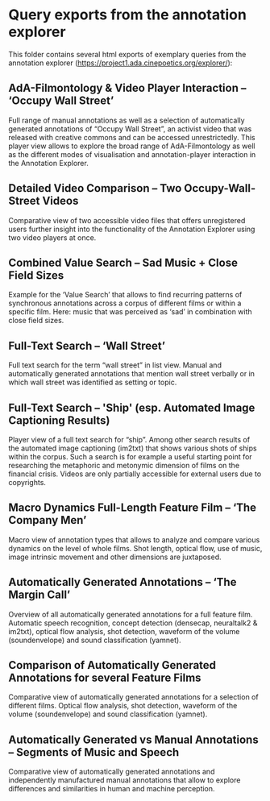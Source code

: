 # Query exports from the annotation explorer

This folder contains several html exports of exemplary queries from the annotation explorer (https://project1.ada.cinepoetics.org/explorer/):


## AdA-Filmontology & Video Player Interaction – ‘Occupy Wall Street’

Full range of manual annotations as well as a selection of automatically generated annotations of “Occupy Wall Street”, an activist video that was released with creative commons and can be accessed unrestrictedly. This player view allows to explore the broad range of AdA-Filmontology as well as the different modes of visualisation and annotation-player interaction in the Annotation Explorer.

## Detailed Video Comparison – Two Occupy-Wall-Street Videos
Comparative view of two accessible video files that offers unregistered users further insight into the functionality of the Annotation Explorer using two video players at once.

## Combined Value Search – Sad Music + Close Field Sizes
Example for the ‘Value Search’ that allows to find recurring patterns of synchronous annotations across a corpus of different films or within a specific film. Here: music that was perceived as ‘sad’ in combination with close field sizes.

## Full-Text Search – ‘Wall Street’
Full text search for the term “wall street” in list view. Manual and automatically generated annotations that mention wall street verbally or in which wall street was identified as setting or topic.

## Full-Text Search – 'Ship' (esp. Automated Image Captioning Results)
Player view of a full text search for “ship”. Among other search results of the automated image captioning (im2txt) that shows various shots of ships within the corpus. Such a search is for example a useful starting point for researching the metaphoric and metonymic dimension of films on the financial crisis. Videos are only partially accessible for external users due to copyrights.

## Macro Dynamics Full-Length Feature Film – ‘The Company Men’
Macro view of annotation types that allows to analyze and compare various dynamics on the level of whole films. Shot length, optical flow, use of music, image intrinsic movement and other dimensions are juxtaposed.

## Automatically Generated Annotations – ‘The Margin Call’
Overview of all automatically generated annotations for a full feature film. Automatic speech recognition, concept detection (densecap, neuraltalk2 & im2txt), optical flow analysis, shot detection, waveform of the volume (soundenvelope) and sound classification (yamnet).

## Comparison of Automatically Generated Annotations for several Feature Films
Comparative view of automatically generated annotations for a selection of different films. Optical flow analysis, shot detection, waveform of the volume (soundenvelope) and sound classification (yamnet).

## Automatically Generated vs Manual Annotations – Segments of Music and Speech
Comparative view of automatically generated annotations and independently manufactured manual annotations that allow to explore differences and similarities in human and machine perception.
